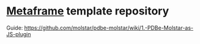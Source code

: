 # [Metaframe](https://metapages.org/) template repository

Guide: https://github.com/molstar/pdbe-molstar/wiki/1.-PDBe-Molstar-as-JS-plugin

